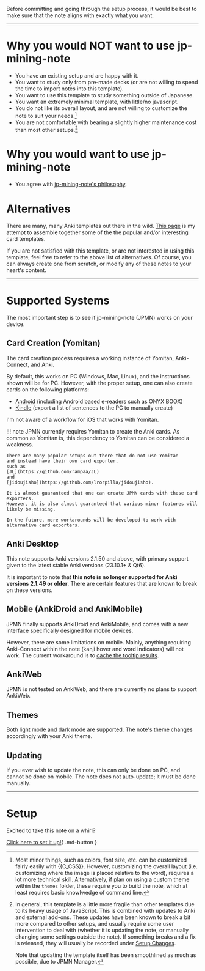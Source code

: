 
Before committing and going through the setup process,
it would be best to make sure that the note aligns with exactly what you want.

---


# Why you would NOT want to use jp-mining-note
- You have an existing setup and are happy with it.
- You want to study only from pre-made decks
    (or are not willing to spend the time to import notes into this template).
- You want to use this template to study something outside of Japanese.
- You want an extremely minimal template, with little/no javascript.
- You do not like its overall layout, and are not willing to customize the note to suit your needs.[^1]
- You are not comfortable with bearing a slightly higher maintenance cost than most other setups.[^2]

# Why you would want to use jp-mining-note
<!-- I don't like trying to "sell" people the note. If you like it, you like it. If you don't, you don't. -->
- You agree with [jp-mining-note's philosophy](principles.md).


# Alternatives
There are many, many Anki templates out there in the wild.
[This page](alternatives.md)
is my attempt to assemble together some of the the popular and/or interesting card templates.

If you are not satisfied with this template, or are not interested in using this template,
feel free to refer to the above list of alternatives.
Of course, you can always create one from scratch, or modify any of these notes
to your heart's content.



---

# Supported Systems
The most important step is to see if jp-mining-note (JPMN) works on your device.

## Card Creation (Yomitan)
The card creation process requires a working instance of Yomitan, Anki-Connect, and Anki.

By default, this works on PC (Windows, Mac, Linux), and the instructions shown will be for PC.
However, with the proper setup, one can also create cards on the following platforms:

- [Android](setupandroid.md) (including Android based e-readers such as ONYX BOOX)
- [Kindle](setupextrakindle.md) (export a list of sentences to the PC to manually create)

I'm not aware of a workflow for iOS that works with Yomitan.

!!! note
    JPMN currently requires Yomitan to create the Anki cards.
    As common as Yomitan is, this dependency to Yomitan can be considered a weakness.

    There are many popular setups out there that do not use Yomitan
    and instead have their own card exporter,
    such as
    [JL](https://github.com/rampaa/JL)
    and
    [jidoujisho](https://github.com/lrorpilla/jidoujisho).

    It is almost guaranteed that one can create JPMN cards with these card exporters.
    However, it is also almost guaranteed that various minor features will likely be missing.

    In the future, more workarounds will be developed to work with alternative card exporters.

## Anki Desktop
This note supports Anki versions 2.1.50 and above, with
primary support given to the latest stable Anki versions (23.10.1+ & Qt6).

It is important to note that **this note is no longer supported for Anki versions 2.1.49 or older**.
There are certain features that are known to break on these versions.

## Mobile (AnkiDroid and AnkiMobile)
JPMN finally supports AnkiDroid and AnkiMobile,
and comes with a new interface specifically designed for mobile devices.

However, there are some limitations on mobile. Mainly, anything requiring
Anki-Connect within the note (kanji hover and word indicators) will not work.
The current workaround is to [cache the tooltip results](tooltipresults.md#cache-tooltip-results).

## AnkiWeb
JPMN is not tested on AnkiWeb, and there are currently no plans to support AnkiWeb.

## Themes
Both light mode and dark mode are supported.
The note's theme changes accordingly with your Anki theme.

## Updating
If you ever wish to update the note, this can only be done on PC,
and cannot be done on mobile.
The note does not auto-update; it must be done manually.



---

# Setup
Excited to take this note on a whirl?

[Click here to set it up!](setup.md){ .md-button }




[^1]:
    Most minor things, such as colors, font size, etc. can be customized fairly easily with {{C_CSS}}.
    However, customizing the overall layout
    (i.e. customizing where the image is placed relative to the word),
    requires a lot more technical skill.
    Alternatively, if plan on using a custom theme within the `themes` folder,
    these require you to build the note, which at least requires basic knowlwedge of command line.

[^2]:
    In general, this template is a little more fragile than other templates due to its
    heavy usage of JavaScript.
    This is combined with updates to Anki and external add-ons.
    These updates have been known to break a bit more compared to other setups,
    and usually require some user intervention to deal with (whether it is updating the note,
    or manually changing some settings outside the note).
    If something breaks and a fix is released, they will usually be recorded under
    [Setup Changes](setupchanges.md).

    Note that updating the template itself has been smoothlined as much as possible,
    due to JPMN Manager.

